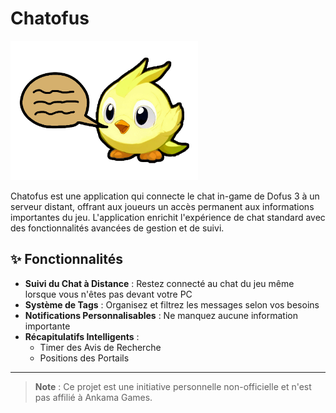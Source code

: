# Chatofus

<img src="assets/chatofus_logo.png" width="300">

Chatofus est une application qui connecte le chat in-game de Dofus 3 à un serveur distant, offrant aux joueurs un accès permanent aux informations importantes du jeu. L'application enrichit l'expérience de chat standard avec des fonctionnalités avancées de gestion et de suivi.

## ✨ Fonctionnalités

- **Suivi du Chat à Distance** : Restez connecté au chat du jeu même lorsque vous n'êtes pas devant votre PC
- **Système de Tags** : Organisez et filtrez les messages selon vos besoins
- **Notifications Personnalisables** : Ne manquez aucune information importante
- **Récapitulatifs Intelligents** :
  - Timer des Avis de Recherche
  - Positions des Portails

---

> **Note** : Ce projet est une initiative personnelle non-officielle et n'est pas affilié à Ankama Games.
